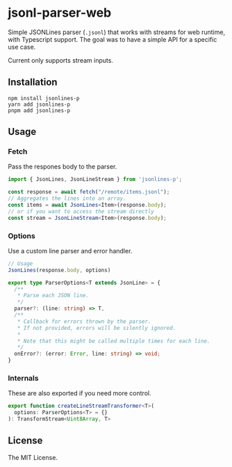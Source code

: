 # jsonl-parser-web

Simple JSONLines parser (``.jsonl``) that works with streams for web runtime, with Typescript support. The goal was to have a simple API for a specific use case.

Current only supports stream inputs.

## Installation
```
npm install jsonlines-p
yarn add jsonlines-p
pnpm add jsonlines-p
```

## Usage

### Fetch

Pass the respones body to the parser. 

```typescript
import { JsonLines, JsonLineStream } from 'jsonlines-p';

const response = await fetch("/remote/items.jsonl");
// Aggregates the lines into an array.
const items = await JsonLines<Item>(response.body);
// or if you want to access the stream directly
const stream = JsonLineStream<Item>(response.body);
```

### Options

Use a custom line parser and error handler.

```typescript
// Usage
JsonLines(response.body, options)

export type ParserOptions<T extends JsonLine> = {
  /**
   * Parse each JSON line.
   */
  parser?: (line: string) => T, 
  /**
   * Callback for errors thrown by the parser.
   * If not provided, errors will be silently ignored.
   * 
   * Note that this might be called multiple times for each line.
   */
  onError?: (error: Error, line: string) => void;
}
```

### Internals

These are also exported if you need more control.

```typescript
export function createLineStreamTransformer<T>(
  options: ParserOptions<T> = {}
): TransformStream<Uint8Array, T>
```

## License

The MIT License.